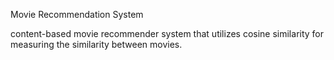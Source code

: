 Movie Recommendation System

 content-based movie recommender system that utilizes cosine similarity for measuring the similarity between movies.
